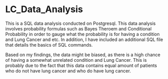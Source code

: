 # LC_Data_Analysis
This is a SQL data analysis conducted on Postgresql. This data analysis involves probability formulas such as Bayes Theroem and Conditional Probability in order to gauge what the probability is for having a condition and Lung Cancer and etc. In addition, I have included an additional SQL file that details the basics of SQL commands.

Based on my findings, the data might be biased, as there is a high chance of having a somewhat unrelated condition and Lung Cancer. This is probably due to the fact that this data contains equal amount of patients who do not have lung cancer and who do have lung cancer. 
